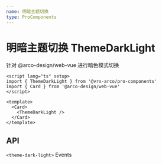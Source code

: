 ```yaml
---
name: 明暗主题切换
type: ProComponents
---
```


<script lang="ts" setup>
import {ThemeDarkLight} from '@vrx-arco/pro-components';
import {Card} from '@arco-design/web-vue';
import {useData} from 'vitepress';

const {isDark} = useData();

const handleDarkModeChange = (dark)=> {
   isDark.value = dark
}
</script>

# 明暗主题切换 ThemeDarkLight

针对 @arco-design/web-vue 进行暗色模式切换

<Card>
    <ThemeDarkLight @change="handleDarkModeChange"/>
</Card>

```vue
<script lang="ts" setup>
import { ThemeDarkLight } from '@vrx-arco/pro-components'
import { Card } from '@arco-design/web-vue'
</script>

<template>
  <Card>
    <ThemeDarkLight />
  </Card>
</template>
```

## API

`<theme-dark-light>` Events

<EventTable>
<EventTableLine event="change" desc="暗色模式切换回调" attr="dark: boolean"/>
</EventTable>
